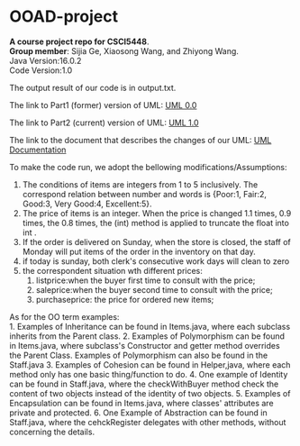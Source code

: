 # OOAD-project
**A course project repo for CSCI5448**. <br>
**Group member**: Sijia Ge, Xiaosong Wang, and Zhiyong Wang.<br>
Java Version:16.0.2 <br>
Code Version:1.0 <br>

The output result of our code is in output.txt. <br>

The link to Part1 (former) version of UML:
[UML 0.0](https://drive.google.com/file/d/1DqevxZm52xK2XGYTwmdSzqwT_yVpVpwH/view?usp=sharing)
<br>

The link to Part2 (current) version of UML:
[UML 1.0](https://drive.google.com/file/d/1VHzqbyiT67pNIZOGk6VxLyTKSjVw6SfF/view?usp=sharing)
<br>

The link to the document that describes the changes of our UML: 
[UML Documentation](https://docs.google.com/document/d/1-oRimywqX2OO93JRNCVeBiB7w9DjRaM1/edit?usp=sharing&ouid=107958256533487600087&rtpof=true&sd=true) <br>

To make the code run, we adopt the bellowing modifications/Assumptions:<br>
<ol>
<li> The conditions of items are integers from 1 to 5 inclusively. The correspond relation between number and words is {Poor:1, Fair:2, Good:3, Very Good:4, Excellent:5}.</li>
<li> The price of items is an integer. When the price is changed 1.1 times, 0.9 times, the 0.8 times, the (int) method is applied to truncate the float into int .</li>
<li> If the order is delivered on Sunday, when the store is closed, the staff of Monday will put items of the order in the inventory on that day.</li>
<li> if today is sunday, both clerk's consecutive work days will clean to zero</li>
<li> the correspondent situation wth different prices: 
  <ol>
    <li>listprice:when the buyer first time to consult with the price;</li>
    <li>saleprice:when the buyer second time to consult with the price;</li>
    <li>purchaseprice: the price for ordered new items;</li>
    </ol>
</ol>
As for the OO term examples: <br>
1. Examples of Inheritance can be found in Items.java, where each subclass inherits from the Parent class.
2. Examples of Polymorphism can be found in Items.java, where subclass's Constructor and getter method overrides the Parent Class. Examples of Polymorphism can also be found in the Staff.java
3. Examples of Cohesion can be found in Helper,java, where each method only has one basic thing/function to do.
4. One example of Identity can be found in Staff.java, where the checkWithBuyer method check the content of two objects instead of the identity of two objects.
5. Examples of Encapsulation can be found in Items.java, where classes' attributes are private and protected.
6. One Example of Abstraction can be found in Staff.java, where the cehckRegister delegates with other methods, without concerning the details.
